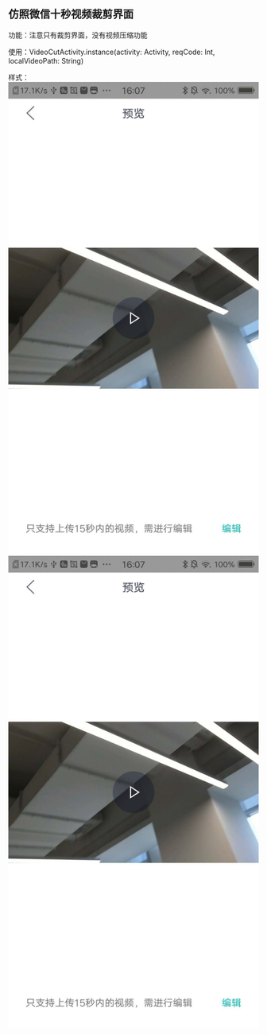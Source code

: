 ## 仿照微信十秒视频裁剪界面

功能：注意只有裁剪界面，没有视频压缩功能

使用：VideoCutActivity.instance(activity: Activity, reqCode: Int, localVideoPath: String)

样式：![WechatIMG131](./WechatIMG132.jpeg) ![WechatIMG132](./WechatIMG132.jpeg)